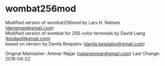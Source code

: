 # wombat256mod

Modified version of wombat256mod by
  Lars H. Nielsen (dengmao@gmail.com)  
Modified version of wombat for 256-color terminals by
  David Liang (bmdavll@gmail.com)  
based on version by
  Danila Bespalov (danila.bespalov@gmail.com)  

Original Maintainer:  Ammar Najjar (najjarammar@gmail.com)
Last Change:  2019-04-22

